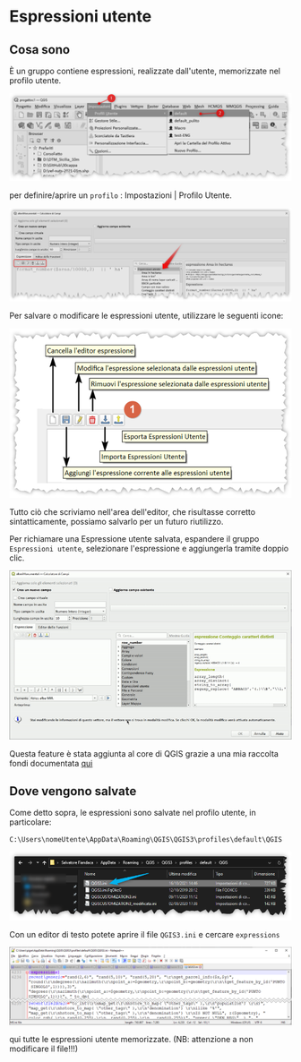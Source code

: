 # Espressioni utente

## Cosa sono

È un gruppo contiene espressioni, realizzate dall'utente, memorizzate nel profilo utente.

![](../img/gruppo_expressioni_utente/img_001.png)

per definire/aprire un `profilo` : Impostazioni | Profilo Utente.

![](../img/gruppo_expressioni_utente/img_01.png)

Per salvare o modificare le espressioni utente, utilizzare le seguenti icone:

![](../img/gruppo_expressioni_utente/img_02.png)

Tutto ciò che scriviamo nell'area dell'editor, che risultasse corretto sintatticamente, possiamo salvarlo per un futuro riutilizzo.

Per richiamare una Espressione utente salvata, espandere il gruppo `Espressioni utente`, selezionare l'espressione e aggiungerla tramite doppio clic.

![](../img/gruppo_expressioni_utente/output.gif)

Questa feature è stata aggiunta al core di QGIS grazie a una mia raccolta fondi documentata [qui](https://pigrecoinfinito.com/2019/12/14/field-calc-di-qgis-save-expressions-crowdfunding/)

## Dove vengono salvate

Come detto sopra, le espressioni sono salvate nel profilo utente, in particolare:

```
C:\Users\nomeUtente\AppData\Roaming\QGIS\QGIS3\profiles\default\QGIS
```

![](../img/gruppo_expressioni_utente/img_04.png)

Con un editor di testo potete aprire il file `QGIS3.ini` e cercare `expressions`

![](../img/gruppo_expressioni_utente/img_05.png)

qui tutte le espressioni utente memorizzate. (NB: attenzione a non modificare il file!!!)